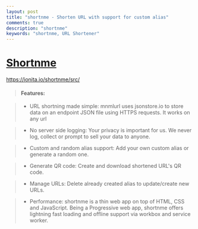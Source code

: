 ```yaml
---
layout: post
title: "shortnme - Shorten URL with support for custom alias"
comments: true
description: "shortnme"
keywords: "shortnme, URL Shortener"
---
```

# [Shortnme](https://ionita.io/shortnme/src/)
https://ionita.io/shortnme/src/
> #### Features:
>

> - URL shortning made simple: mnmlurl uses jsonstore.io to store data on an endpoint JSON file using HTTPS requests. It works on any url

> - No server side logging: Your privacy is important for us. We never log, collect or prompt to sell your data to anyone.

> - Custom and random alias support: Add your own custom alias or generate a random one.

> - Generate QR code: Create and download shortened URL's QR code.

> - Manage URLs: Delete already created alias to update/create new URLs.

> - Performance: shortnme is a thin web app on top of HTML, CSS and JavaScript. Being a Progressive web app, shortnme offers lightning fast loading and offline support via workbox and service worker.
